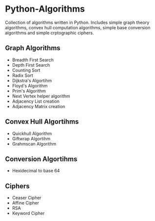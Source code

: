 # Python-Algorithms
Collection of algorithms written in Python. Includes simple graph theory algorithms, convex hull computation algorithms, simple base conversion algorithms and simple crptographic ciphers.

## Graph Algorithms
- Breadth First Search
- Depth First Search
- Counting Sort
- Radix Sort
- Dijkstra's Algortihm
- Floyd's Algorithm
- Prim's Algorithm
- Next Vertex helper algorithm
- Adjacency List creation
- Adjacency Matrix creation


## Convex Hull Algortihms
- Quickhull Algorithm
- Giftwrap Algortihm
- Grahmscan Algorithm

## Conversion Algortihms
- Hexidecimal to base 64

## Ciphers
- Ceaser Cipher
- Affine Cipher
- RSA
- Keyword Cipher
